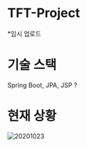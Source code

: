 # TFT-Project

*임시 업로드

# 기술 스택

Spring Boot, JPA, JSP ?

# 현재 상황
![20201023](https://user-images.githubusercontent.com/33679658/96996552-06851100-156b-11eb-96cf-73aa39a0089d.PNG)
